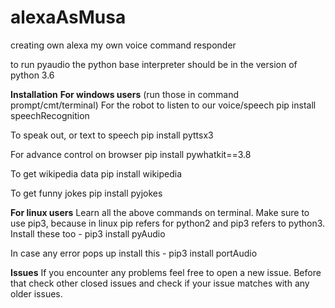 # alexaAsMusa
creating own alexa my own voice command responder 

to run pyaudio the python base interpreter should be in the version of python 3.6

**Installation**
**For windows users**
(run those in command prompt/cmt/terminal) For the robot to listen to our voice/speech pip install speechRecognition

To speak out, or text to speech pip install pyttsx3

For advance control on browser pip install pywhatkit==3.8

To get wikipedia data pip install wikipedia

To get funny jokes pip install pyjokes

**For linux users**
Learn all the above commands on terminal. Make sure to use pip3, because in linux pip refers for python2 and pip3 refers to python3. Install these too - pip3 install pyAudio

In case any error pops up install this - pip3 install portAudio

**Issues**
If you encounter any problems feel free to open a new issue. Before that check other closed issues and check if your issue matches with any older issues.
